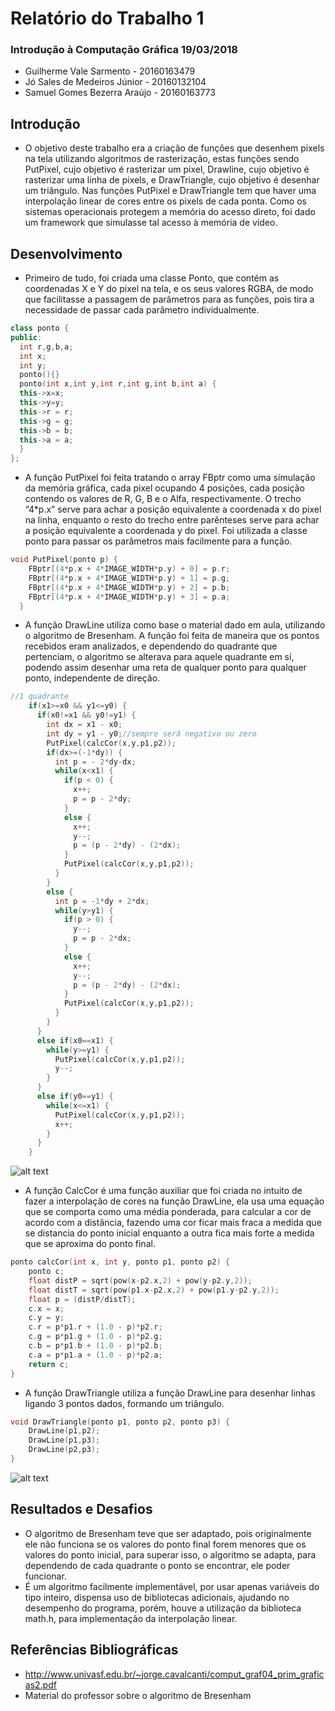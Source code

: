 # Relatório do Trabalho 1
### Introdução à Computação Gráfica 19/03/2018
   - Guilherme Vale Sarmento - 20160163479
   - Jó Sales de Medeiros Júnior - 20160132104
   - Samuel Gomes Bezerra Araújo - 20160163773

## Introdução

- O objetivo deste trabalho era a criação de funções que desenhem pixels na tela utilizando algoritmos de rasterização, estas funções sendo PutPixel, cujo objetivo é rasterizar um pixel, Drawline, cujo objetivo é rasterizar uma linha de pixels, e DrawTriangle, cujo objetivo é desenhar um triângulo. Nas funções PutPixel e DrawTriangle tem que haver uma interpolação linear de cores entre os pixels de cada ponta.
    Como os sistemas operacionais protegem a memória do acesso direto, foi dado um framework que simulasse tal acesso à memória de vídeo.

## Desenvolvimento

- Primeiro de tudo, foi criada uma classe Ponto, que contém as coordenadas X e Y do pixel na tela, e os seus valores RGBA, de modo que facilitasse a passagem de parâmetros para as funções, pois tira a necessidade de passar cada parâmetro individualmente.

```c++
class ponto {
public:
  int r,g,b,a;
  int x;
  int y;
  ponto(){}
  ponto(int x,int y,int r,int g,int b,int a) {
  this->x=x;
  this->y=y;
  this->r = r;
  this->g = g;
  this->b = b;
  this->a = a;
  }
};

```

- A função PutPixel foi feita tratando o array FBptr como uma simulação da memória gráfica, cada pixel ocupando 4 posições, cada posição contendo os valores de R, G, B e o Alfa, respectivamente. O trecho “4*p.x” serve para achar a posição equivalente a coordenada x do pixel na linha, enquanto o resto do trecho entre parênteses serve para achar a posição equivalente a coordenada y do pixel. Foi utilizada a classe ponto para passar os parâmetros mais facilmente para a função.

```c++
void PutPixel(ponto p) {
    FBptr[(4*p.x + 4*IMAGE_WIDTH*p.y) + 0] = p.r;
    FBptr[(4*p.x + 4*IMAGE_WIDTH*p.y) + 1] = p.g;
    FBptr[(4*p.x + 4*IMAGE_WIDTH*p.y) + 2] = p.b;
    FBptr[(4*p.x + 4*IMAGE_WIDTH*p.y) + 3] = p.a;
  }
```

- A função DrawLine utiliza como base o material dado em aula, utilizando o algoritmo de Bresenham. A função foi feita de maneira que os pontos recebidos eram analizados, e dependendo do quadrante que pertenciam, o algoritmo se alterava para aquele quadrante em sí, podendo assim desenhar uma reta de qualquer ponto para qualquer ponto, independente de direção.

```c++
//1 quadrante
    if(x1>=x0 && y1<=y0) {
      if(x0!=x1 && y0!=y1) {
        int dx = x1 - x0;
        int dy = y1 - y0;//sempre será negativo ou zero
        PutPixel(calcCor(x,y,p1,p2));
        if(dx>=(-1*dy)) {
          int p = - 2*dy-dx;
          while(x<x1) {
            if(p < 0) {
              x++;
              p = p - 2*dy;
            }
            else {
              x++;
              y--;
              p = (p - 2*dy) - (2*dx);
            }
            PutPixel(calcCor(x,y,p1,p2));
          }
        }
        else {
          int p = -1*dy + 2*dx;
          while(y>y1) {
            if(p > 0) {
              y--;
              p = p - 2*dx;
            }
            else {
              x++;
              y--;
              p = (p - 2*dy) - (2*dx);
            }
            PutPixel(calcCor(x,y,p1,p2));
          }
        }
      }
      else if(x0==x1) {
        while(y>=y1) {
          PutPixel(calcCor(x,y,p1,p2));
          y--;
        }
      }
      else if(y0==y1) {
        while(x<=x1) {
          PutPixel(calcCor(x,y,p1,p2));
          x++;
        }
      }
    }
```
![alt text](https://github.com/kaminarirn/I.C.G/blob/master/Prints/ExemploDrawLine.png)

- A função CalcCor é uma função auxiliar que foi criada no intuito de fazer a interpolação de cores na função DrawLine, ela usa uma equação que se comporta como uma média ponderada, para calcular a cor de acordo com a distância, fazendo uma cor ficar mais fraca a medida que se distancia do ponto inicial enquanto a outra fica mais forte a medida que se aproxima do ponto final.

```c++
ponto calcCor(int x, int y, ponto p1, ponto p2) {
    ponto c;
    float distP = sqrt(pow(x-p2.x,2) + pow(y-p2.y,2));
    float distT = sqrt(pow(p1.x-p2.x,2) + pow(p1.y-p2.y,2));
    float p = (distP/distT);
    c.x = x;
    c.y = y;
    c.r = p*p1.r + (1.0 - p)*p2.r;
    c.g = p*p1.g + (1.0 - p)*p2.g;
    c.b = p*p1.b + (1.0 - p)*p2.b;
    c.a = p*p1.a + (1.0 - p)*p2.a;
    return c;
}
```

- A função DrawTriangle utiliza a função DrawLine para desenhar linhas ligando 3 pontos dados, formando um triângulo.

```c++
void DrawTriangle(ponto p1, ponto p2, ponto p3) {
    DrawLine(p1,p2);
    DrawLine(p1,p3);
    DrawLine(p2,p3);
}
```
![alt text](https://github.com/kaminarirn/I.C.G/blob/master/Prints/ExemploDrawTriangle.png)

## Resultados e Desafios

- O algoritmo de Bresenham teve que ser adaptado, pois originalmente ele não funciona se os valores do ponto final forem menores que os valores do ponto inicial, para superar isso, o algoritmo se adapta, para dependendo de cada quadrante o ponto se encontrar, ele poder funcionar.
- É um algoritmo facilmente implementável, por usar apenas variáveis do tipo inteiro, dispensa uso de bibliotecas adicionais, ajudando no desempenho do programa, porém, houve a utilização da biblioteca math.h, para implementação da interpolação linear.

## Referências Bibliográficas

- http://www.univasf.edu.br/~jorge.cavalcanti/comput_graf04_prim_graficas2.pdf
- Material do professor sobre o algoritmo de Bresenham
